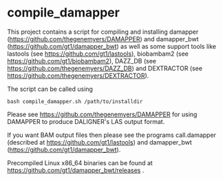 # compile_damapper
This project contains a script for compiling and installing damapper (https://github.com/thegenemyers/DAMAPPER) 
and damapper_bwt (https://github.com/gt1/damapper_bwt) as well as some support tools like 
lastools (see https://github.com/gt1/lastools), biobambam2 (see
https://github.com/gt1/biobambam2), DAZZ_DB (see https://github.com/thegenemyers/DAZZ_DB)
and DEXTRACTOR (see https://github.com/thegenemyers/DEXTRACTOR).

The script can be called using

```
bash compile_damapper.sh /path/to/installdir
```

Please see https://github.com/thegenemyers/DAMAPPER for using DAMAPPER to produce DALIGNER's LAS output format.

If you want BAM output files then please see the programs call.damapper (described at https://github.com/gt1/lastools)
and damapper_bwt (https://github.com/gt1/damapper_bwt).

Precompiled Linux x86_64 binaries can be found at https://github.com/gt1/damapper_bwt/releases .